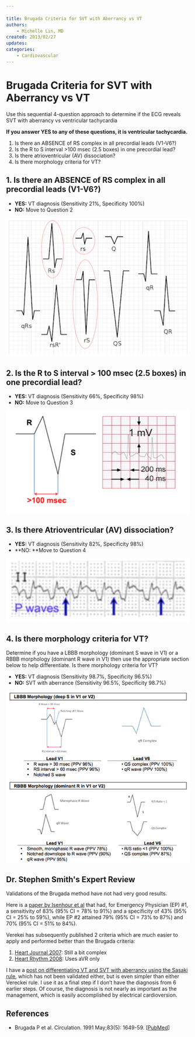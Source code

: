 ```yaml
---

title: Brugada Criteria for SVT with Aberrancy vs VT
authors:
    - Michelle Lin, MD
created: 2013/02/27
updates:
categories:
    - Cardiovascular
---
```


# Brugada Criteria for SVT with Aberrancy vs VT

Use this sequential 4-question approach to determine if the ECG reveals SVT with aberrancy vs ventricular tachycardia

**If you answer YES to any of these questions, it is ventricular tachycardia.**

1. Is there an ABSENCE of RS complex in all precordial leads (V1-V6?)
2. Is the R to S interval >100 msec (2.5 boxes) in one precordial lead?
3. Is there atrioventricular (AV) dissociation?
4. Is there morphology criteria for VT?

## 1. Is there an ABSENCE of RS complex in all precordial leads (V1-V6?)

- **YES:** VT diagnosis (Sensitivity 21%, Specificity 100%)
- **NO:** Move to Question 2

![Example of an RS complex](image-1.png)

## 2. Is the R to S interval > 100 msec (2.5 boxes) in one precordial lead?

- **YES:** VT diagnosis (Sensitivity 66%, Specificity 98%)
- **NO:** Move to Question 3

![Example of how to measure the R-S interval](image-2.png)

## 3. Is there Atrioventricular (AV) dissociation?

- **YES:** VT diagnosis (Sensitivity 82%, Specificity 98%)
- **NO: **Move to Question 4

![Example of AV dissociation](image-3.png)

## 4. Is there morphology criteria for VT?

Determine if you have a LBBB morphology (dominant S wave in V1) or a RBBB morphology (dominant R wave in V1) then use the appropriate section below to help differentiate. Is there morphology criteria for VT?

- **YES:** VT diagnosis (Sensitivity 98.7%, Specificity 96.5%)
- **NO:** SVT with aberrance (Sensitivity 96.5%, Specificity 98.7%)

![Examples of LBBB and RBBB morphologies](image-4.png)

## Dr. Stephen Smith's Expert Review

Validations of the Brugada method have not had very good results.

Here is a [paper by Isenhour et al](https://www.ncbi.nlm.nih.gov/pubmed/10917326) that had, for Emergency Physician (EP) #1, a sensitivity of 83% (95% CI = 78% to 91%) and a specificity of 43% (95% CI = 25% to 59%), while EP #2 attained 79% (95% CI = 73% to 87%) and 70% (95% CI = 51% to 84%). 

Verekei has subsequently published 2 criteria which are much easier to apply and performed better than the Brugada criteria: 

1. [Heart Journal 2007](https://academic.oup.com/eurheartj/article/28/5/589/2887583/Application-of-a-new-algorithm-in-the-differential): Still a bit complex
2. [Heart Rhythm 2008](https://www.ncbi.nlm.nih.gov/pubmed/18180024): Uses aVR only

I have a [post on differentiating VT and SVT with aberrancy using the Sasaki rule](http://hqmeded-ecg.blogspot.com/2011/10/wide-complex-tachycardia-ventricular.html), which has not been validated either, but is even simpler than either Vereckei rule. I use it as a final step if I don’t have the diagnosis from 6 earlier steps. Of course, the diagnosis is not nearly as important as the management, which is easily accomplished by electrical cardioversion.

## References

- Brugada P et al. Circulation. 1991 May;83(5): 1649-59. [[PubMed](http://www.ncbi.nlm.nih.gov/pubmed/2022022)]
